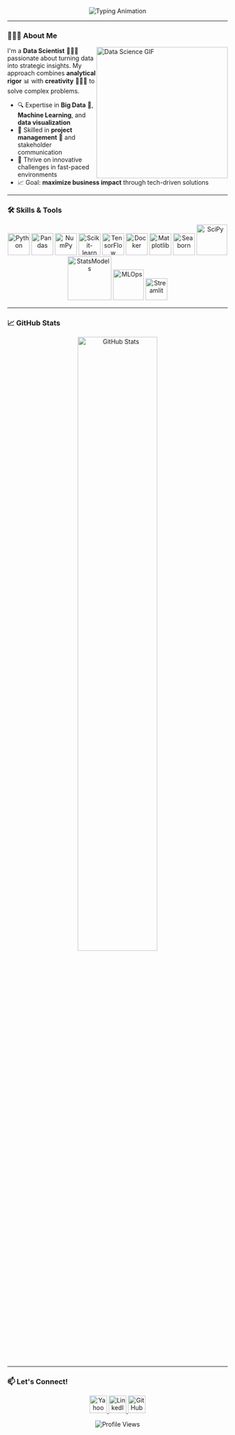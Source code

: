 <div align="center">
  <img src="https://readme-typing-svg.demolab.com?font=Fira+Code&weight=600&size=26&duration=3000&pause=1000&color=0038A8&background=FFFFFF00&width=650&lines=Hi+there+%F0%9F%91%8B+I'm+Anne-Lise+!;Data+Scientist+%26+Creative+Problem+Solver;Big+Data+%F0%9F%A4%96+%7C+Project+Management+%F0%9F%93%91;Let's+build+something+awesome+%F0%9F%9A%80" alt="Typing Animation" />
</div>

---

### **🙋🏼‍♀️ About Me**
<p align="justify">
 <img align="right" src="https://media.giphy.com/media/LMcB8XospGZO8UQq87/giphy.gif" width="300" alt="Data Science GIF" style="display: block; -webkit-user-select: none; margin: auto;">
  
  I'm a **Data Scientist** 👩🏼‍💻 passionate about turning data into strategic insights. My approach combines **analytical rigor** 📊 with **creativity** 👩🏼‍🎨 to solve complex problems.  

  - 🔍 Expertise in **Big Data** 🤖, **Machine Learning**, and **data visualization**  
  - 🎯 Skilled in **project management** 📑 and stakeholder communication  
  - 🌟 Thrive on innovative challenges in fast-paced environments  
  - 📈 Goal: **maximize business impact** through tech-driven solutions  

</p>

---

### **🛠️ Skills & Tools**
<!-- Logos colorés sans badges (liens garantis) -->
<p align="center">
  <img src="https://img.icons8.com/color/48/000000/python.png" alt="Python" width="50"/>
  <img src="https://img.icons8.com/color/48/000000/pandas.png" alt="Pandas" width="50"/>
  <img src="https://img.icons8.com/color/48/000000/numpy.png" alt="NumPy" width="50"/>
  <img src="https://upload.wikimedia.org/wikipedia/commons/0/05/Scikit_learn_logo_small.svg" alt="Scikit-learn" width="50"/>
  <img src="https://img.icons8.com/color/48/000000/tensorflow.png" alt="TensorFlow" width="50"/>
  <img src="https://img.icons8.com/color/48/000000/docker.png" alt="Docker" width="50"/>
  <img src="https://upload.wikimedia.org/wikipedia/commons/8/84/Matplotlib_icon.svg" alt="Matplotlib" width="50"/>
  <img src="https://seaborn.pydata.org/_images/logo-mark-lightbg.svg" alt="Seaborn" width="50"/>
  <img src="https://scipy.org/images/logo.svg" alt="SciPy" width="70"/>
  <img src="https://www.statsmodels.org/stable/_images/statsmodels-logo-v2-horizontal.svg" alt="StatsModels" width="100"/>
  <img src="https://img.shields.io/badge/MLOps-0038A8?style=for-the-badge&logo=amazonaws&logoColor=white" alt="MLOps" width="70"/>
  <img src="https://streamlit.io/images/brand/streamlit-mark-color.png" alt="Streamlit" width="50"/>
</p>

---

### **📈 GitHub Stats**  
<div align="center">
  <img src="https://github-readme-stats.vercel.app/api?username=Anne-Lise2083&show_icons=true&count_private=true&theme=radical&hide_border=true&bg_color=0D1117&title_color=0038A8&icon_color=0038A8" alt="GitHub Stats" width="60%">
</div>

---

### **📫 Let's Connect!**
<p align="center">
  <a href="mailto:annelisethomin@yahoo.fr">
    <img src="https://images.icon-icons.com/3053/PNG/512/yahoo_mail_macos_bigsur_icon_189534.png" alt="Yahoo Mail" width="40"/>
  </a>
  <a href="https://linkedin.com/in/anne-lise-thomin-85080069">
    <img src="https://img.icons8.com/color/48/000000/linkedin.png" alt="LinkedIn" width="40"/>
  </a>
  <a href="https://github.com/Anne-Lise2083">
    <img src="https://img.icons8.com/color/48/000000/github--v1.png" alt="GitHub" width="40"/>
  </a>
</p>

<div align="center">
  <img src="https://komarev.com/ghpvc/?username=Anne-Lise2083&color=0038A8&style=flat" alt="Profile Views">
</div>
